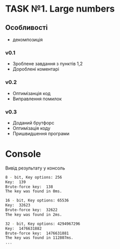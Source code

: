 # TASK №1. Large numbers

## Особливості
- декомпозиція

### v0.1
- Зроблене завдання з пунктів 1,2
- Дороблені коментарі
  
### v0.2
- Оптимізанція код
- Виправлення помилок
  
### v0.3
- Доданий брутфорс
- Оптимізація коду
- Пришвидшення програми 

# Console
Вивід результату у консоль
~~~ bash
8 - bit, Key options: 256
Key:  139
Brute-force key:  138
The key was found in 0ms.

16 - bit, Key options: 65536
Key:  32623
Brute-force key:  32622
The key was found in 2ms.

32 - bit, Key options: 4294967296        
Key:  1476631882
Brute-force key:  1476631881
The key was found in 112807ms.
...
~~~
